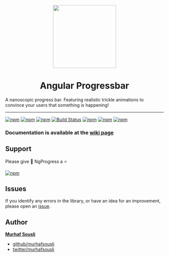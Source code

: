 <p align="center">
  <img height="200px" width="200px" style="text-align: center;" src="https://cdn.rawgit.com/MurhafSousli/ngx-progressbar/master/src/assets/logo.svg">
  <h1 align="center">Angular Progressbar</h1>
</p>

A nanoscopic progress bar. Featuring realistic trickle animations to convince your users that something is happening!

___
[![npm](https://img.shields.io/badge/demo-online-ed1c46.svg)](https://murhafsousli.github.io/ngx-progressbar/)
[![npm](https://img.shields.io/badge/stackblitz-online-orange.svg)](https://stackblitz.com/edit/ngx-progressbar)
[![npm](https://img.shields.io/npm/v/@ngx-progressbar/core.svg?maxAge=2592000?style=plastic)](https://www.npmjs.com/package/@ngx-progressbar/core) 
[![Build Status](https://travis-ci.org/MurhafSousli/ngx-progressbar.svg?branch=master)](https://travis-ci.org/MurhafSousli/ngx-progressbar)
[![npm](https://img.shields.io/npm/dt/@ngx-progressbar/core.svg?maxAge=2592000?style=plastic)](https://www.npmjs.com/package/@ngx-progressbar/core)
[![npm](https://img.shields.io/npm/dm/@ngx-progressbar/core.svg)](https://www.npmjs.com/package/@ngx-progressbar/core)
[![npm](https://img.shields.io/npm/l/express.svg?maxAge=2592000)](https://github.com/MurhafSousli/ngx-progressbar/blob/master/LICENSE)

### Documentation is available at the [wiki page](https://github.com/MurhafSousli/ngx-progressbar/wiki)


## Support

Please give :stars: NgProgress a :star: 

[![npm](https://c5.patreon.com/external/logo/become_a_patron_button.png)](https://www.patreon.com/bePatron?u=5594898)

<a name="issues"/>

## Issues

If you identify any errors in the library, or have an idea for an improvement, please open an [issue](https://github.com/MurhafSousli/ngx-progressbar/issues).

<a name="author"/>

## Author

 **[Murhaf Sousli](http://murhafsousli.com)**

- [github/murhafsousli](https://github.com/MurhafSousli)
- [twitter/murhafsousli](https://twitter.com/MurhafSousli)
